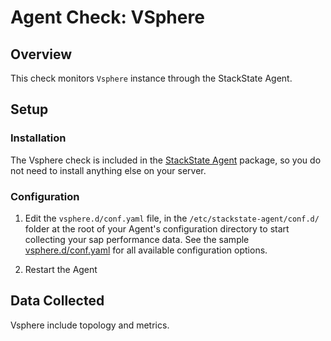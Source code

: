 # Agent Check: VSphere

## Overview

This check monitors `Vsphere` instance through the StackState Agent.

## Setup

### Installation

The Vsphere check is included in the [StackState Agent][1] package, so you do not
need to install anything else on your server.

### Configuration

1. Edit the `vsphere.d/conf.yaml` file, in the `/etc/stackstate-agent/conf.d/` folder at the root of your
   Agent's configuration directory to start collecting your sap performance data.
   See the sample [vsphere.d/conf.yaml][1] for all available configuration options.

2. Restart the Agent

## Data Collected

Vsphere include topology and metrics.

[1]: https://github.com/StackVista/stackstate-agent-integrations/blob/master/vsphere/stackstate_checks/vsphere/data/conf.yaml.example
